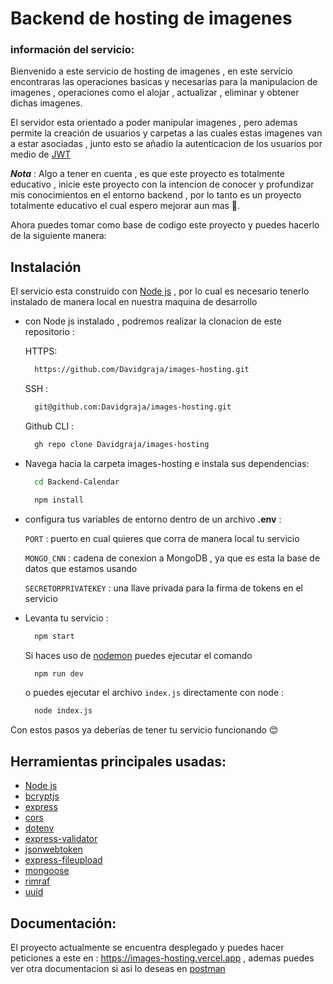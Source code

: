 # Backend de hosting de imagenes
### información del servicio:
Bienvenido a este servicio de hosting de imagenes , en este servicio encontraras las operaciones basicas y necesarias para la manipulacion de imagenes , operaciones como el alojar , actualizar , eliminar y obtener dichas imagenes.

El servidor esta orientado a  poder manipular imagenes , pero ademas permite la creación de usuarios y carpetas a las cuales estas imagenes van a estar asociadas , junto esto se añadio la autenticacion de los usuarios por medio de [JWT](https://jwt.io/)

***_Nota_*** : Algo a tener en cuenta ,  es que este  proyecto es totalmente educativo , inicie este proyecto con la intencion de conocer y profundizar mis conocimientos en el entorno backend , por lo tanto es un proyecto totalmente educativo el cual espero mejorar aun mas 🙂.


Ahora puedes tomar como base de codigo este proyecto y puedes hacerlo de la siguiente manera:

## Instalación
El servicio esta construido con [Node js](https://nodejs.org/es) , por lo cual es necesario tenerlo instalado de manera local en nuestra maquina de desarrollo 

- con Node js  instalado , podremos realizar la clonacion de este repositorio :

  HTTPS:

  ```bash
    https://github.com/Davidgraja/images-hosting.git 

  ```

  SSH :
  ```bash
    git@github.com:Davidgraja/images-hosting.git 

  ```

  Github CLI :
  ```bash
    gh repo clone Davidgraja/images-hosting 

  ```

- Navega hacia la carpeta images-hosting e  instala sus dependencias:

  ```bash
    cd Backend-Calendar
  ```
  ```bash
    npm install 
  ```
- configura tus variables de entorno dentro de un archivo __.env__ : 

  `PORT` : puerto en cual quieres que corra de manera local tu servicio 

  `MONGO_CNN` : cadena de conexion a MongoDB , ya que es esta la base de datos que estamos usando

  `SECRETORPRIVATEKEY` : una llave privada para la firma de tokens en el servicio 


- Levanta tu servicio :

  ```bash
    npm start   
  ```
  Si haces uso de  [nodemon](https://www.npmjs.com/package/nodemon) puedes ejecutar el comando 
  ```bash
    npm run dev   
  ```
  
  o puedes ejecutar el archivo `index.js` directamente con node :
  ```bash
    node index.js   
  ```

Con estos pasos ya deberías de tener tu servicio funcionando 😊


## Herramientas principales usadas:
- [Node js](https://nodejs.org/es) 
- [bcryptjs](https://www.npmjs.com/package/bcryptjs)
- [express](https://expressjs.com/es/)
- [cors](https://www.npmjs.com/package/cors)
- [dotenv](https://www.npmjs.com/package/dotenv)
- [express-validator](https://express-validator.github.io/docs)
- [jsonwebtoken](https://www.npmjs.com/package/jsonwebtoken)
- [express-fileupload](https://www.npmjs.com/package/express-fileupload)
- [mongoose](https://mongoosejs.com/)
- [rimraf](https://www.npmjs.com/package/rimraf)
- [uuid](https://www.npmjs.com/package/uuid)
## Documentación: 
El proyecto actualmente se encuentra desplegado  y puedes hacer peticiones a este en : https://images-hosting.vercel.app , ademas puedes ver otra documentacion si asi lo deseas en [postman](https://documenter.getpostman.com/view/23520684/2s946h9sej) 